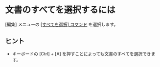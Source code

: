 # 文書のすべてを選択するには

\[編集\] メニューの [\[すべてを選択\] コマンド](../../cmd/edit/edit_select_all) を選択します。

## ヒント

- キーボードの \[Ctrl\] + \[A\] を押すことによっても文書のすべてを選択できます。
